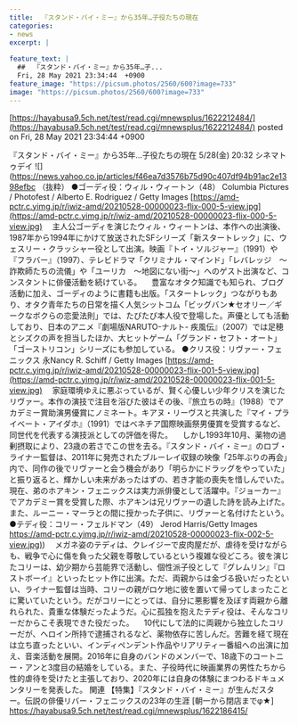 ```yaml
---
title:  『スタンド・バイ・ミー』から35年…子役たちの現在  
categories:
- news
excerpt: |
  
feature_text: |
  ##  『スタンド・バイ・ミー』から35年…子...
  Fri, 28 May 2021 23:34:44  +0900
feature_image: "https://picsum.photos/2560/600?image=733"
image: "https://picsum.photos/2560/600?image=733"
---
```


[https://hayabusa9.5ch.net/test/read.cgi/mnewsplus/1622212484/](https://hayabusa9.5ch.net/test/read.cgi/mnewsplus/1622212484/)
posted on Fri, 28 May 2021 23:34:44  +0900

<!--more-->

『スタンド・バイ・ミー』から35年…子役たちの現在 5/28(金) 20:32 シネマトゥデイ ![](https://news.yahoo.co.jp/articles/f46ea7d3576b75d90c407df94b91ac2e1398efbc （抜粋） ●ゴーディ役：ウィル・ウィートン（48） Columbia Pictures / Photofest / Alberto E. Rodriguez / Getty Images [https://amd-pctr.c.yimg.jp/r/iwiz-amd/20210528-00000023-flix-000-5-view.jpg](https://amd-pctr.c.yimg.jp/r/iwiz-amd/20210528-00000023-flix-000-5-view.jpg) 　主人公ゴーディを演じたウィル・ウィートンは、本作への出演後、1987年から1994年にかけて放送されたSFシリーズ「新スタートレック」に、ウェスリー・クラッシャー役として出演。映画『トイ・ソルジャー』（1991）や『フラバー』（1997）、テレビドラマ「クリミナル・マインド」「レバレッジ　〜詐欺師たちの流儀」や「ユーリカ　〜地図にない街〜」へのゲスト出演など、コンスタントに俳優活動を続けている。 　豊富なオタク知識でも知られ、ブログ活動に加え、ゴーディのように書籍も出版。「スタートレック」つながりもあり、オタク青年たちの日常を描く人気シットコム「ビッグバン★セオリー／ギークなボクらの恋愛法則」では、たびたび本人役で登場した。声優としても活動しており、日本のアニメ『劇場版NARUTO-ナルト- 疾風伝』（2007）では足穂とシズクの声を担当したほか、大ヒットゲーム「グランド・セフト・オート」「ゴーストリコン」シリーズにも参加している。 ●クリス役：リヴァー・フェニックス 永Nancy R. Schiff / Getty Images [https://amd-pctr.c.yimg.jp/r/iwiz-amd/20210528-00000023-flix-001-5-view.jpg](https://amd-pctr.c.yimg.jp/r/iwiz-amd/20210528-00000023-flix-001-5-view.jpg) 　家庭環境ゆえに悪ぶっているが、賢く心優しい少年クリスを演じたリヴァー。本作の演技で注目を浴びた彼はその後、『旅立ちの時』（1988）でアカデミー賞助演男優賞にノミネート。キアヌ・リーヴスと共演した『マイ・プライベート・アイダホ』（1991）ではベネチア国際映画祭男優賞を受賞するなど、同世代を代表する演技派としての評価を得た。 　しかし1993年10月、薬物の過剰摂取により、23歳の若さでこの世を去る。『スタンド・バイ・ミー』のロブ・ライナー監督は、2011年に発売されたブルーレイ収録の映像「25年ぶりの再会」内で、同作の後でリヴァーと会う機会があり「明らかにドラッグをやっていた」と振り返ると、輝かしい未来があったはずの、若き才能の喪失を惜しんでいた。現在、弟のホアキン・フェニックスは実力派俳優として活躍中。『ジョーカー』でアカデミー賞を受賞した際、ホアキンは兄リヴァーの遺した詩を読み上げた。また、ルーニー・マーラとの間に授かった子供に、リヴァーと名付けたという。 ●テディ役：コリー・フェルドマン（49） Jerod Harris/Getty Images [https://amd-pctr.c.yimg.jp/r/iwiz-amd/20210528-00000023-flix-002-5-view.jpg)](https://amd-pctr.c.yimg.jp/r/iwiz-amd/20210528-00000023-flix-002-5-view.jpg)) 　メガネ姿のテディは、クレイジーで皮肉屋だが、虐待を受けながらも、戦争で心に傷を負った父親を尊敬しているという複雑な役どころ。彼を演じたコリーは、幼少期から芸能界で活動し、個性派子役として『グレムリン』『ロストボーイ』といったヒット作に出演。ただ、両親からは金づる扱いだったといい、ライナー監督は当時、コリーの親がロケ地に彼を置いて帰ってしまったことに驚いていたという。だがコリーにとっては、自分に悪影響を及ぼす両親から離れられた、貴重な体験だったようだ。心に孤独を抱えたテディ役は、そんなコリーだからこそ表現できた役だった。 　10代にして法的に両親から独立したコリーだが、ヘロイン所持で逮捕されるなど、薬物依存に苦しんだ。苦難を経て現在は立ち直ったといい、インディペンデント作品やリアリティー番組への出演に加え、音楽活動を展開。2016年に自身のバンドのメンバーで、18歳下のコートニー・アンと3度目の結婚をしている。また、子役時代に映画業界の男性たちから性的虐待を受けたと主張しており、2020年には自身の体験にまつわるドキュメンタリーを発表した。 関連 【特集】『スタンド・バイ・ミー』が生んだスター。伝説の俳優リバー・フェニックスの23年の生涯 [朝一から閉店までφ★] https://hayabusa9.5ch.net/test/read.cgi/mnewsplus/1622186415/
